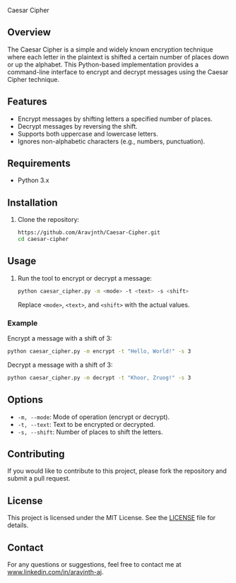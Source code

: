  Caesar Cipher

## Overview

The Caesar Cipher is a simple and widely known encryption technique where each letter in the plaintext is shifted a certain number of places down or up the alphabet. This Python-based implementation provides a command-line interface to encrypt and decrypt messages using the Caesar Cipher technique.

## Features

- Encrypt messages by shifting letters a specified number of places.
- Decrypt messages by reversing the shift.
- Supports both uppercase and lowercase letters.
- Ignores non-alphabetic characters (e.g., numbers, punctuation).

## Requirements

- Python 3.x

## Installation

1. Clone the repository:
    ```bash
    https://github.com/Aravjnth/Caesar-Cipher.git
    cd caesar-cipher
    ```

## Usage

1. Run the tool to encrypt or decrypt a message:
    ```bash
    python caesar_cipher.py -m <mode> -t <text> -s <shift>
    ```

    Replace `<mode>`, `<text>`, and `<shift>` with the actual values.

### Example

Encrypt a message with a shift of 3:

```bash
python caesar_cipher.py -m encrypt -t "Hello, World!" -s 3
```

Decrypt a message with a shift of 3:

```bash
python caesar_cipher.py -m decrypt -t "Khoor, Zruog!" -s 3
```

## Options

- `-m, --mode`: Mode of operation (encrypt or decrypt).
- `-t, --text`: Text to be encrypted or decrypted.
- `-s, --shift`: Number of places to shift the letters.

## Contributing

If you would like to contribute to this project, please fork the repository and submit a pull request.

## License

This project is licensed under the MIT License. See the [LICENSE](LICENSE) file for details.

## Contact

For any questions or suggestions, feel free to contact me at www.linkedin.com/in/aravinth-aj.
